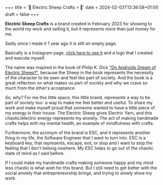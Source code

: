 +++
title = '🧶 Electric Sheep Crafts ⚡ 🐑'
date = 2024-02-03T13:36:58+01:00
draft = false
+++

**Electric Sheep Crafts** is a brand created in February 2023 for showing to the world my work and selling it, but it represents more than just money for me.

Sadly since I made it 1 year ago it is still an empty page.

Basically is a Instagram page, [click here to see it](https://www.instagram.com/electricsheepcrafts/) and a logo that I created and execute myself. 

The name was inspired in the book of Philip K. Dick ["Do Androids Dream of Electric Sheep?"](https://www.goodreads.com/book/show/36402034-do-androids-dream-of-electric-sheep), because the Sheep in the book represents the necessity of the character to be seen and feel like part of society. And the book is a great reflection on what makes us part of society and why we crave so much from the other's acceptance. 

_So, why?_ For me this little space, this little brand, represents a way to be part of society too- a way to make me feel better and useful. To share my work and make myself proud that someone wanted to have a little piece of my energy in their house. The Electric Sheep gives Electric Yarn, and this chaotic/electric energy represents my anxiety. The act of making handmade crafts helps with my mental health, an example of mindfulness with crafts. 

Furthermore, the acronym of the brand is ESC, and it represents another thing in my life, the Software Engineer that I want to turn into. ESC is a keyboard key, that represents, escape, exit, or stop and I want to stop the feeling that I don't belong nowhere. My ESC helps to go out of the chaotic state of mind as I said before.

If I could make my handmade crafts making someone happy and my mind less chaotic is what wish for this brand. But I still need to get better with the social anxiety that entrepreneurship brings, and trying to slowly show my work.

